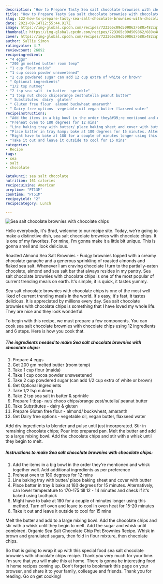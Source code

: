 ```yaml
---
description: "How to Prepare Tasty Sea salt chocolate brownies with chocolate chips"
title: "How to Prepare Tasty Sea salt chocolate brownies with chocolate chips"
slug: 122-how-to-prepare-tasty-sea-salt-chocolate-brownies-with-chocolate-chips
date: 2021-09-14T12:55:44.917Z
image: https://img-global.cpcdn.com/recipes/723365c09d509862/680x482cq70/sea-salt-chocolate-brownies-with-chocolate-chips-recipe-main-photo.jpg
thumbnail: https://img-global.cpcdn.com/recipes/723365c09d509862/680x482cq70/sea-salt-chocolate-brownies-with-chocolate-chips-recipe-main-photo.jpg
cover: https://img-global.cpcdn.com/recipes/723365c09d509862/680x482cq70/sea-salt-chocolate-brownies-with-chocolate-chips-recipe-main-photo.jpg
author: Sallie Simon
ratingvalue: 4.7
reviewcount: 26892
recipeingredient:
- "4 eggs"
- "200 gm melted butter room temp"
- "1 cup flour maida"
- "1 cup cocoa powder unsweetened"
- "2 cup powdered sugar can add 12 cup extra of white or brown"
- " Optional ingredients"
- "1/2 tsp nutmeg"
- "2 tsp sea salt  in batter  sprinkle"
- "1 tbsp nut choco chipsorange zestnutella peanut butter"
- " Substitutes  dairy  gluten"
- " Gluten free flour  almond buckwheat amaranth"
- " Dairy free options  vegetable oil vegan butter flaxseed water"
recipeinstructions:
- "Add the items in a big bowl in the order they&#39;re mentioned and whisk together well. Add additional ingredients as per preference"
- "Preheat oven to 180 degrees for 12 mins"
- "Line baking tray with butter/ place baking sheet and cover with butter"
- "Place batter in tray &amp; bake at 180 degrees for 15 minutes. Alternatively, can lower temperature to 170-175 till 12 - 14 minutes and check if it&#39;s baked using toothpick"
- "Might have to bake at 180 for a couple of minutes longer using this method. Turn off oven and leave to cool in oven heat for 15-20 minutes"
- "Take it out and leave it outside to cool for 15 mins"
categories:
- Recipe
tags:
- sea
- salt
- chocolate

katakunci: sea salt chocolate 
nutrition: 161 calories
recipecuisine: American
preptime: "PT13M"
cooktime: "PT51M"
recipeyield: "2"
recipecategory: Lunch

---
```



![Sea salt chocolate brownies with chocolate chips](https://img-global.cpcdn.com/recipes/723365c09d509862/680x482cq70/sea-salt-chocolate-brownies-with-chocolate-chips-recipe-main-photo.jpg)

Hello everybody, it's Brad, welcome to our recipe site. Today, we're going to make a distinctive dish, sea salt chocolate brownies with chocolate chips. It is one of my favorites. For mine, I'm gonna make it a little bit unique. This is gonna smell and look delicious.

Roasted Almond Sea Salt Brownies - Fudgy brownies topped with a creamy chocolate ganache and a generous sprinkling of roasted almonds and flaked sea salt. Whenever I am craving chocolate I turn to the partially-eaten chocolate, almond and sea salt bar that always resides in my pantry. Sea salt chocolate brownies with chocolate chips is one of the most popular of current trending meals on earth. It&#39;s simple, it is quick, it tastes yummy.

Sea salt chocolate brownies with chocolate chips is one of the most well liked of current trending meals in the world. It's easy, it's fast, it tastes delicious. It is appreciated by millions every day. Sea salt chocolate brownies with chocolate chips is something that I have loved my whole life. They are nice and they look wonderful.


To begin with this recipe, we must prepare a few components. You can cook sea salt chocolate brownies with chocolate chips using 12 ingredients and 6 steps. Here is how you cook that.

<!--inarticleads1-->

##### The ingredients needed to make Sea salt chocolate brownies with chocolate chips:

1. Prepare 4 eggs
1. Get 200 gm melted butter (room temp)
1. Take 1 cup flour (maida)
1. Take 1 cup cocoa powder unsweetened
1. Take 2 cup powdered sugar (can add 1/2 cup extra of white or brown)
1. Get  Optional ingredients
1. Take 1/2 tsp nutmeg
1. Take 2 tsp sea salt  in batter &amp; sprinkle
1. Prepare 1 tbsp- nut/ choco chips/orange zest/nutella/ peanut butter
1. Take  Substitutes - dairy &amp; gluten
1. Prepare  Gluten free flour - almond/ buckwheat, amaranth
1. Get  Dairy free options - vegetable oil, vegan butter, flaxseed water


Add dry ingredients to blender and pulse until just incorporated. Stir in remaining chocolate chips; Pour into prepared pan. Melt the butter and add to a large mixing bowl. Add the chocolate chips and stir with a whisk until they begin to melt. 

<!--inarticleads2-->

##### Instructions to make Sea salt chocolate brownies with chocolate chips:

1. Add the items in a big bowl in the order they&#39;re mentioned and whisk together well. Add additional ingredients as per preference
1. Preheat oven to 180 degrees for 12 mins
1. Line baking tray with butter/ place baking sheet and cover with butter
1. Place batter in tray &amp; bake at 180 degrees for 15 minutes. Alternatively, can lower temperature to 170-175 till 12 - 14 minutes and check if it&#39;s baked using toothpick
1. Might have to bake at 180 for a couple of minutes longer using this method. Turn off oven and leave to cool in oven heat for 15-20 minutes
1. Take it out and leave it outside to cool for 15 mins


Melt the butter and add to a large mixing bowl. Add the chocolate chips and stir with a whisk until they begin to melt. Add the sugar and whisk until combined. Organic Sea Salt Chocolate Chip Pot Brownies Recipe. Whisk in brown and granulated sugars, then fold in flour mixture, then chocolate chips. 

So that is going to wrap it up with this special food sea salt chocolate brownies with chocolate chips recipe. Thank you very much for your time. I'm sure that you will make this at home. There is gonna be interesting food in home recipes coming up. Don't forget to bookmark this page on your browser, and share it to your family, colleague and friends. Thank you for reading. Go on get cooking!
